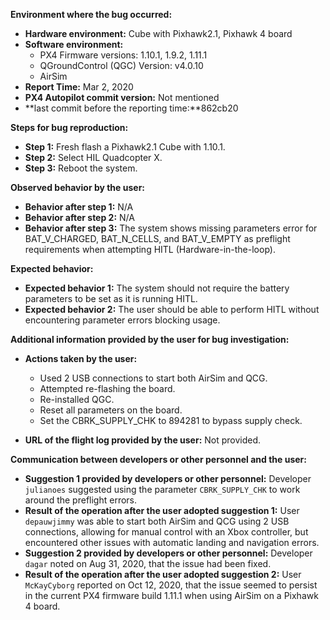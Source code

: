 **Environment where the bug occurred:**

- **Hardware environment:** Cube with Pixhawk2.1, Pixhawk 4 board
- **Software environment:** 
  - PX4 Firmware versions: 1.10.1, 1.9.2, 1.11.1
  - QGroundControl (QGC) Version: v4.0.10
  - AirSim
- **Report Time:** Mar 2, 2020
- **PX4 Autopilot commit version:** Not mentioned
- **last commit before the reporting time:**862cb20

**Steps for bug reproduction:**

- **Step 1:** Fresh flash a Pixhawk2.1 Cube with 1.10.1.
- **Step 2:** Select HIL Quadcopter X.
- **Step 3:** Reboot the system.

**Observed behavior by the user:**

- **Behavior after step 1:** N/A
- **Behavior after step 2:** N/A
- **Behavior after step 3:** The system shows missing parameters error for BAT_V_CHARGED, BAT_N_CELLS, and BAT_V_EMPTY as preflight requirements when attempting HITL (Hardware-in-the-loop).

**Expected behavior:**

- **Expected behavior 1:** The system should not require the battery parameters to be set as it is running HITL.
- **Expected behavior 2:** The user should be able to perform HITL without encountering parameter errors blocking usage.

**Additional information provided by the user for bug investigation:**

- **Actions taken by the user:**
  - Used 2 USB connections to start both AirSim and QCG.
  - Attempted re-flashing the board.
  - Re-installed QGC.
  - Reset all parameters on the board.
  - Set the CBRK_SUPPLY_CHK to 894281 to bypass supply check.
  
- **URL of the flight log provided by the user:** Not provided.

**Communication between developers or other personnel and the user:**

- **Suggestion 1 provided by developers or other personnel:** Developer `julianoes` suggested using the parameter `CBRK_SUPPLY_CHK` to work around the preflight errors.
- **Result of the operation after the user adopted suggestion 1:** User `depauwjimmy` was able to start both AirSim and QCG using 2 USB connections, allowing for manual control with an Xbox controller, but encountered other issues with automatic landing and navigation errors.
- **Suggestion 2 provided by developers or other personnel:** Developer `dagar` noted on Aug 31, 2020, that the issue had been fixed.
- **Result of the operation after the user adopted suggestion 2:** User `McKayCyborg` reported on Oct 12, 2020, that the issue seemed to persist in the current PX4 firmware build 1.11.1 when using AirSim on a Pixhawk 4 board.
